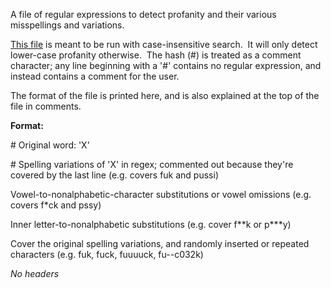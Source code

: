 A file of regular expressions to detect profanity and their various
misspellings and variations.

[This
file](https://wiki.wmfo.org/@api/deki/files/53/=filter.txt "filter.txt")
is meant to be run with case-insensitive search.  It will only detect
lower-case profanity otherwise.  The hash (\#) is treated as a comment
character; any line beginning with a '\#' contains no regular
expression, and instead contains a comment for the user.

The format of the file is printed here, and is also explained at the top
of the file in comments.

**Format:**

\# Original word: 'X'

\# Spelling variations of 'X' in regex; commented out because they're
covered by the last line (e.g. covers fuk and pussi)

Vowel-to-nonalphabetic-character substitutions or vowel omissions (e.g.
covers f\*ck and pssy)

Inner letter-to-nonalphabetic substitutions (e.g. cover f\*\*k or
p\*\*\*y)

Cover the original spelling variations, and randomly inserted or
repeated characters (e.g. fuk, fuck, fuuuuck, fu--c032k)

*No headers*
